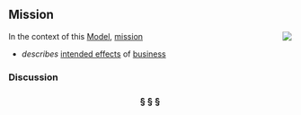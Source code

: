 ## Mission

<img src="https://rawgithub.com/nikboyd/SampleDomain/master/mission.svg" align="right"/>

In the context of this [Model](model.md), [mission](https://github.com/nikboyd/SampleDomain/blob/master/mission.md)

* <i>describes</i> [intended effects](https://github.com/nikboyd/SampleDomain/blob/master/intended.effect.md) of [business](https://github.com/nikboyd/SampleDomain/blob/master/business.md)

### Discussion



<h3 align="center"><b>&sect; &sect; &sect;</b></h3>

